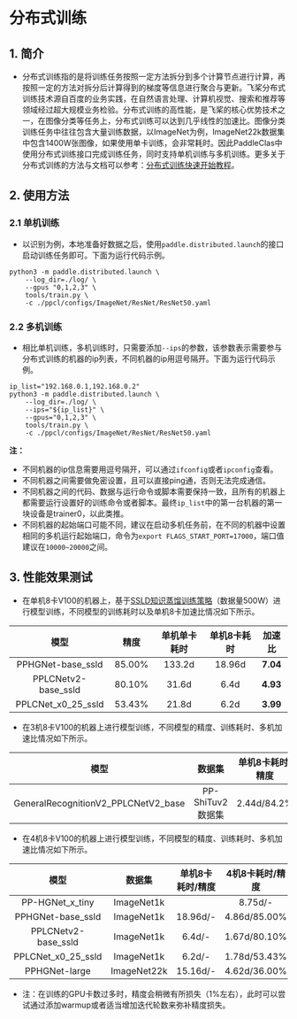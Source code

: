 
# 分布式训练

## 1. 简介

* 分布式训练指的是将训练任务按照一定方法拆分到多个计算节点进行计算，再按照一定的方法对拆分后计算得到的梯度等信息进行聚合与更新。飞桨分布式训练技术源自百度的业务实践，在自然语言处理、计算机视觉、搜索和推荐等领域经过超大规模业务检验。分布式训练的高性能，是飞桨的核心优势技术之一，在图像分类等任务上，分布式训练可以达到几乎线性的加速比。图像分类训练任务中往往包含大量训练数据，以ImageNet为例，ImageNet22k数据集中包含1400W张图像，如果使用单卡训练，会非常耗时。因此PaddleClas中使用分布式训练接口完成训练任务，同时支持单机训练与多机训练。更多关于分布式训练的方法与文档可以参考：[分布式训练快速开始教程](https://fleet-x.readthedocs.io/en/latest/paddle_fleet_rst/parameter_server/ps_quick_start.html)。

## 2. 使用方法

### 2.1 单机训练

* 以识别为例，本地准备好数据之后，使用`paddle.distributed.launch`的接口启动训练任务即可。下面为运行代码示例。

```shell
python3 -m paddle.distributed.launch \
    --log_dir=./log/ \
    --gpus "0,1,2,3" \
    tools/train.py \
    -c ./ppcl/configs/ImageNet/ResNet/ResNet50.yaml
```

### 2.2 多机训练

* 相比单机训练，多机训练时，只需要添加`--ips`的参数，该参数表示需要参与分布式训练的机器的ip列表，不同机器的ip用逗号隔开。下面为运行代码示例。

```shell
ip_list="192.168.0.1,192.168.0.2"
python3 -m paddle.distributed.launch \
    --log_dir=./log/ \
    --ips="${ip_list}" \
    --gpus="0,1,2,3" \
    tools/train.py \
    -c ./ppcl/configs/ImageNet/ResNet/ResNet50.yaml
```

**注：**
* 不同机器的ip信息需要用逗号隔开，可以通过`ifconfig`或者`ipconfig`查看。
* 不同机器之间需要做免密设置，且可以直接ping通，否则无法完成通信。
* 不同机器之间的代码、数据与运行命令或脚本需要保持一致，且所有的机器上都需要运行设置好的训练命令或者脚本。最终`ip_list`中的第一台机器的第一块设备是trainer0，以此类推。
* 不同机器的起始端口可能不同，建议在启动多机任务前，在不同的机器中设置相同的多机运行起始端口，命令为`export FLAGS_START_PORT=17000`，端口值建议在`10000~20000`之间。


## 3. 性能效果测试

* 在单机8卡V100的机器上，基于[SSLD知识蒸馏训练策略](../advanced/ssld.md)（数据量500W）进行模型训练，不同模型的训练耗时以及单机8卡加速比情况如下所示。


| 模型    | 精度     | 单机单卡耗时 | 单机8卡耗时 | 加速比  |
|:---------:|:--------:|:--------:|:--------:|:------:|
| PPHGNet-base_ssld   | 85.00% | 133.2d | 18.96d  | **7.04** |
| PPLCNetv2-base_ssld | 80.10% | 31.6d   | 6.4d  | **4.93** |
| PPLCNet_x0_25_ssld  | 53.43% | 21.8d   | 6.2d  | **3.99** |


* 在3机8卡V100的机器上进行模型训练，不同模型的精度、训练耗时、多机加速比情况如下所示。


| 模型    | 数据集   | 单机8卡耗时/精度 | 3机8卡耗时/精度 | 加速比  |
|:---------:|:--------:|:--------:|:--------:|:------:|
| GeneralRecognitionV2_PPLCNetV2_base   | PP-ShiTuv2数据集  | 2.44d/84.2% | 1.02d/83.0%  | **2.39** |


* 在4机8卡V100的机器上进行模型训练，不同模型的精度、训练耗时、多机加速比情况如下所示。


| 模型    | 数据集   | 单机8卡耗时/精度 | 4机8卡耗时/精度 | 加速比  |
|:---------:|:--------:|:--------:|:--------:|:------:|
| PP-HGNet_x_tiny | ImageNet1k |  | 8.75d/-   | 2.33d/80.80%  | **3.75** |
| PPHGNet-base_ssld   | ImageNet1k | 18.96d/- | 4.86d/85.00%  | **3.90** |
| PPLCNetv2-base_ssld | ImageNet1k | 6.4d/-   | 1.67d/80.10%  | **3.83** |
| PPLCNet_x0_25_ssld  | ImageNet1k | 6.2d/-   | 1.78d/53.43%  | **3.48** |
| PPHGNet-large   | ImageNet22k | 15.16d/- | 4.62d/36.00%  | **3.28** |



* 注：在训练的GPU卡数过多时，精度会稍微有所损失（1%左右），此时可以尝试通过添加warmup或者适当增加迭代轮数来弥补精度损失。

